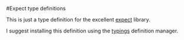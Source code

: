 #Expect type definitions

This is just a type definition for the excellent [expect](https://github.com/mjackson/expect) library.

I suggest installing this definition using the [typings](https://github.com/typings/typings) definition manager.


